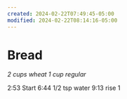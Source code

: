```yaml
---
created: 2024-02-22T07:49:45-05:00
modified: 2024-02-22T08:14:16-05:00
---
```


# Bread

*2 cups wheat 1 cup regular*

2:53 Start
6:44 1/2 tsp water
9:13 rise 1
